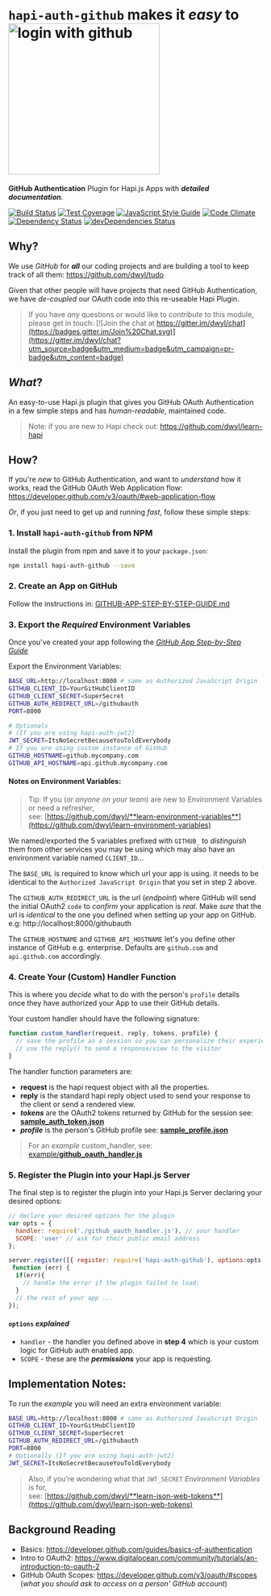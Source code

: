 # `hapi-auth-github` makes it *easy* to <img width="300" alt="login with github" src="https://cloud.githubusercontent.com/assets/194400/11214293/4e309bf2-8d38-11e5-8d46-b347b2bd242e.png">

**GitHub Authentication** Plugin for Hapi.js Apps with ***detailed documentation***.

[![Build Status](https://travis-ci.org/dwyl/hapi-auth-github.svg)](https://travis-ci.org/dwyl/hapi-auth-github)
[![Test Coverage](https://img.shields.io/codecov/c/github/dwyl/hapi-auth-github.svg?maxAge=2592000)](https://codecov.io/github/dwyl/hapi-auth-github?branch=master)
[![JavaScript Style Guide](https://img.shields.io/badge/code%20style-goodparts-brightgreen.svg)](https://github.com/dwyl/goodparts)
[![Code Climate](https://codeclimate.com/github/dwyl/hapi-auth-github/badges/gpa.svg)](https://codeclimate.com/github/dwyl/hapi-auth-github)
[![Dependency Status](https://david-dm.org/dwyl/hapi-auth-github.svg)](https://david-dm.org/dwyl/hapi-auth-github)
[![devDependencies Status](https://david-dm.org/dwyl/hapi-auth-github/dev-status.svg)](https://david-dm.org/dwyl/hapi-auth-github?type=dev)
## Why?

We use *GitHub* for ***all*** our coding projects and are building
a tool to keep track of all them: https://github.com/dwyl/tudo

Given that other people will have projects that need GitHub Authentication,  
we have *de-coupled* our OAuth code into this re-useable Hapi Plugin.

> If you have _any_ questions or would like to *contribute* to this module,
please get in touch:
[![Join the chat at https://gitter.im/dwyl/chat](https://badges.gitter.im/Join%20Chat.svg)](https://gitter.im/dwyl/chat?utm_source=badge&utm_medium=badge&utm_campaign=pr-badge&utm_content=badge)

## *What*?

An easy-to-use Hapi.js plugin that gives you GitHub OAuth Authentication  
in a few simple steps and has *human-readable*, maintained code.

> Note: if you are new to Hapi check out:
https://github.com/dwyl/learn-hapi

## How?

If you're *new* to GitHub Authentication, and want to *understand* how it works, read the GitHub OAuth Web Application flow:  
https://developer.github.com/v3/oauth/#web-application-flow

*Or*, if you just need to get up and running *fast*, follow these simple steps:

### 1. Install `hapi-auth-github` from NPM

Install the plugin from npm and save it to your `package.json`:

```sh
npm install hapi-auth-github --save
```

### 2. Create an App on GitHub

Follow the instructions in:
[GITHUB-APP-STEP-BY-STEP-GUIDE.md](https://github.com/dwyl/hapi-auth-github/blob/master/GITHUB-APP-STEP-BY-STEP-GUIDE.md)

### 3. Export the *Required* Environment Variables

Once you've created your app following the [*GitHub App Step-by-Step Guide*](https://github.com/dwyl/hapi-auth-github/blob/master/GITHUB-APP-STEP-BY-STEP-GUIDE.md)

Export the Environment Variables:
```sh
BASE_URL=http://localhost:8000 # same as Authorized JavaScript Origin
GITHUB_CLIENT_ID=YourGitHubClientID
GITHUB_CLIENT_SECRET=SuperSecret
GITHUB_AUTH_REDIRECT_URL=/githubauth
PORT=8000

# Optionals
# (If you are using hapi-auth-jwt2)
JWT_SECRET=ItsNoSecretBecauseYouToldEverybody
# If you are using custom instance of GitHub
GITHUB_HOSTNAME=github.mycompany.com
GITHUB_API_HOSTNAME=api.github.mycompany.com
```

#### Notes on Environment Variables:

> Tip: If you (*or anyone on your team*) are new to
Environment Variables or need a refresher,  
see: [https://github.com/dwyl/**learn-environment-variables**](https://github.com/dwyl/learn-environment-variables)  

We named/exported the 5 variables prefixed with `GITHUB_`
to _distinguish_ them from other services you may be using which
may also have an environment variable named `CLIENT_ID`...

The `BASE_URL` is required to know which url your app is using.
it needs to be identical to the `Authorized JavaScript Origin`
that you set in step 2 above.

The `GITHUB_AUTH_REDIRECT_URL` is the url (*endpoint*) where GitHub will
send the initial OAuth2 `code` to _confirm_ your application is *real*.
Make *sure* that the url is *identical* to the one you defined when
setting up your app on GitHub. e.g: http://localhost:8000/githubauth

The `GITHUB_HOSTNAME` and `GITHUB_API_HOSTNAME` let's you define
other instance of GitHub e.g. enterprise. Defaults are `github.com`
and `api.github.com` accordingly.

### 4. Create Your (Custom) Handler Function

This is where you *decide* what to do with the person's `profile` details  
once they have authorized your App to use their GitHub details.

Your custom handler should have the following signature:
```js
function custom_handler(request, reply, tokens, profile) {
  // save the profile as a session so you can personalize their experience of your app
  // use the reply() to send a response/view to the visitor
}
```
The handler function parameters are:
+ **request** is the hapi request object with all the properties.
+ **reply** is the standard hapi reply object used to send your response to the client or send a rendered view.
+ ***tokens*** are the OAuth2 tokens returned by GitHub for the session
see: [**sample_auth_token.json**](https://github.com/dwyl/hapi-auth-github/blob/master/test/fixtures/sample-auth-token.json)
+ ***profile*** is the person's GitHub profile
see: [**sample_profile.json**](https://github.com/dwyl/hapi-auth-github/blob/master/test/fixtures/sample-profile.json)

> For an *example* custom_handler, see:
[example/**github_oauth_handler.js**](https://github.com/dwyl/hapi-auth-github/blob/605c9d59f6d26cbfbd2fbcf932fa9efb78d4aa5f/example/github_oauth_handler.js#L3)

### 5. Register the Plugin into your Hapi.js Server

The final step is to register the plugin into your Hapi.js Server
declaring your desired options:

```js
// declare your desired options for the plugin
var opts = {
  handler: require('./github_oauth_handler.js'), // your handler
  SCOPE: 'user' // ask for their public email address
};

server.register([{ register: require('hapi-auth-github'), options:opts }],
 function (err) {
  if(err){
    // handle the error if the plugin failed to load:  
  }
  // the rest of your app ...
});
```

#### `options` *explained*

+ `handler` - the handler you defined above in **step 4**
which is your custom logic for GitHub auth enabled app.
+ `SCOPE` - these are the ***permissions*** your app is requesting.


## Implementation Notes:

To run the *example* you will need an extra environment variable:
```sh
BASE_URL=http://localhost:8000 # same as Authorized JavaScript Origin
GITHUB_CLIENT_ID=YourGitHubClientID
GITHUB_CLIENT_SECRET=SuperSecret
GITHUB_AUTH_REDIRECT_URL=/githubauth
PORT=8000
# Optionally (If you are using hapi-auth-jwt2)
JWT_SECRET=ItsNoSecretBecauseYouToldEverybody
```

> Also, if you're wondering what that `JWT_SECRET` *Environment Variables* is for,  
see: [https://github.com/dwyl/**learn-json-web-tokens**](https://github.com/dwyl/learn-json-web-tokens)


## Background Reading

+ Basics: https://developer.github.com/guides/basics-of-authentication
+ Intro to OAuth2: https://www.digitalocean.com/community/tutorials/an-introduction-to-oauth-2
+ GitHub OAuth Scopes: https://developer.github.com/v3/oauth/#scopes
(*what you should ask to access on a person' GitHub account*)
